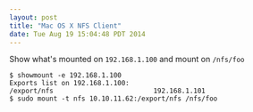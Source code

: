 ```yaml
---
layout: post
title: "Mac OS X NFS Client"
date: Tue Aug 19 15:04:48 PDT 2014
---
```


Show what's mounted on `192.168.1.100` and mount on `/nfs/foo`

```shell
$ showmount -e 192.168.1.100
Exports list on 192.168.1.100:
/export/nfs                         192.168.1.101
$ sudo mount -t nfs 10.10.11.62:/export/nfs /nfs/foo
```
